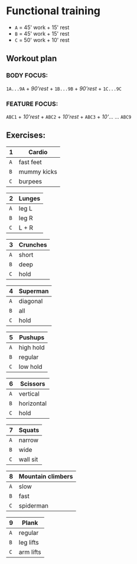 # Functional training

- `A` = 45' work + 15' rest
- `B` = 45' work + 15' rest
- `C` = 50' work + 10' rest

## Workout plan

### BODY FOCUS:

`1A...9A` + _90'rest_ + `1B...9B` + _90'rest_ + `1C...9C`

### FEATURE FOCUS:

`ABC1` + _10'rest_ + `ABC2` + _10'rest_ + `ABC3` + _10'_... ... `ABC9`

## Exercises:

| 1   | Cardio      |
| --- | ----------- |
| `A` | fast feet   |
| `B` | mummy kicks |
| `C` | burpees     |

| 2   | Lunges |
| --- | ------ |
| `A` | leg L  |
| `B` | leg R  |
| `C` | L + R  |

| 3   | Crunches |
| --- | -------- |
| `A` | short    |
| `B` | deep     |
| `C` | hold     |

| 4   | Superman |
| --- | -------- |
| `A` | diagonal |
| `B` | all      |
| `C` | hold     |

| 5   | Pushups   |
| --- | --------- |
| `A` | high hold |
| `B` | regular   |
| `C` | low hold  |

| 6   | Scissors   |
| --- | ---------- |
| `A` | vertical   |
| `B` | horizontal |
| `C` | hold       |

| 7   | Squats   |
| --- | -------- |
| `A` | narrow   |
| `B` | wide     |
| `C` | wall sit |

| 8   | Mountain climbers |
| --- | ----------------- |
| `A` | slow              |
| `B` | fast              |
| `C` | spiderman         |

| 9   | Plank     |
| --- | --------- |
| `A` | regular   |
| `B` | leg lifts |
| `C` | arm lifts |
